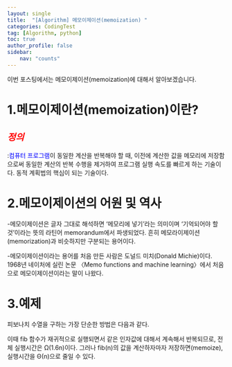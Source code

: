 ```yaml
---
layout: single
title:  "[Algorithm] 메모이제이션(memoization) "
categories: CodingTest
tag: [Algorithm, python]
toc: true
author_profile: false
sidebar:
    nav: "counts"
---
```

이번 포스팅에서는 메모이제이션(memoization)에 대해서 알아보겠습니다.


# 1.메모이제이션(memoization)이란?  
## <span style="color:red">***정의***</span>
:<span style="color:blue">컴퓨터 프로그램</span>이 동일한 계산을 반복해야 할 때, 이전에 계산한 값을 메모리에 저장함으로써 동일한 계산의 반복 수행을 제거하여 프로그램 실행 속도를 빠르게 하는 기술이다. 동적 계획법의 핵심이 되는 기술이다.



# 2.메모이제이션의 어원 및 역사
-메모이제이션은 글자 그대로 해석하면 ‘메모리에 넣기’라는 의미이며 ‘기억되어야 할 것’이라는 뜻의 라틴어 memorandum에서 파생되었다. 
 흔히 메모라이제이션(memorization)과 비슷하지만 구분되는 용어이다.

-메모이제이션이라는 용어를 처음 만든 사람은 도널드 미치(Donald Michie)이다. 
 1968년 네이처에 실린 논문 〈Memo functions and machine learning〉에서 처음으로 메모이제이션이라는 말이 나왔다.



# 3.예제
피보나치 수열을 구하는 가장 단순한 방법은 다음과 같다.
<script src="https://gist.github.com/kghees/0cc4dfcd26131f7cebafd0110d67c25f.js"></script>

이때 fib 함수가 재귀적으로 실행되면서 같은 인자값에 대해서 계속해서 반복되므로, 전체 실행시간은 Ω(1.6n)이다. 
그러나 fib(n)의 값을 계산하자마자 저장하면(memoize), 실행시간을 Θ(n)으로 줄일 수 있다.
<script src="https://gist.github.com/kghees/ee788f53bc71155fb156f3969dc6c7c8.js"></script>